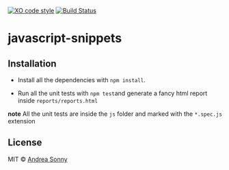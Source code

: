 [![XO code style](https://img.shields.io/badge/code_style-XO-5ed9c7.svg)](https://github.com/sindresorhus/xo)
[![Build Status](https://travis-ci.org/andreasonny83/javascript-snippets.svg?branch=master)](https://travis-ci.org/andreasonny83/javascript-snippets)

# javascript-snippets

## Installation

*   Install all the dependencies with `npm install`.

*   Run all the unit tests with `npm test`and generate a fancy html report inside
    `reports/reports.html`

**note**  All the unit tests are inside the `js` folder and marked with
the `*.spec.js` extension

## License

MIT © [Andrea Sonny](https://github.com/andreasonny83)
